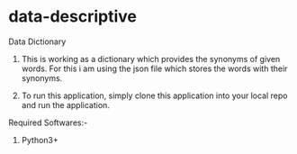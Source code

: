 # data-descriptive
Data Dictionary

1. This is working as a dictionary which provides the synonyms of given words.
For this i am using the json file which stores the words with their synonyms.

2. To run this application, simply clone this application into your local repo and run the application.


Required Softwares:-

1. Python3+
